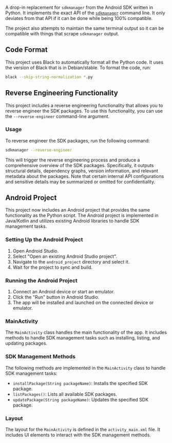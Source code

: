 A drop-in replacement for `sdkmanager` from the Android SDK written in Python.
It implements the exact API of the
[`sdkmanager`](https://developer.android.com/studio/command-line/sdkmanager)
command line.  It only deviates from that API if it can be done while being 100%
compatible.

The project also attempts to maintain the same terminal output so it can be
compatible with things that scrape `sdkmanager` output.


## Code Format

This project uses Black to automatically format all the Python code.  It uses
the version of Black that is in Debian/stable.  To format the code, run:

```bash
black --skip-string-normalization *.py
```

## Reverse Engineering Functionality

This project includes a reverse engineering functionality that allows you to reverse engineer the SDK packages. To use this functionality, you can use the `--reverse-engineer` command-line argument.

### Usage

To reverse engineer the SDK packages, run the following command:

```bash
sdkmanager --reverse-engineer
```

This will trigger the reverse engineering process and produce a comprehensive overview of the SDK packages. Specifically, it outputs structural details, dependency graphs, version information, and relevant metadata about the packages. Note that certain internal API configurations and sensitive details may be summarized or omitted for confidentiality.

## Android Project

This project now includes an Android project that provides the same functionality as the Python script. The Android project is implemented in Java/Kotlin and utilizes existing Android libraries to handle SDK management tasks.

### Setting Up the Android Project

1. Open Android Studio.
2. Select "Open an existing Android Studio project".
3. Navigate to the `android_project` directory and select it.
4. Wait for the project to sync and build.

### Running the Android Project

1. Connect an Android device or start an emulator.
2. Click the "Run" button in Android Studio.
3. The app will be installed and launched on the connected device or emulator.

### MainActivity

The `MainActivity` class handles the main functionality of the app. It includes methods to handle SDK management tasks such as installing, listing, and updating packages.

### SDK Management Methods

The following methods are implemented in the `MainActivity` class to handle SDK management tasks:

- `installPackage(String packageName)`: Installs the specified SDK package.
- `listPackages()`: Lists all available SDK packages.
- `updatePackage(String packageName)`: Updates the specified SDK package.

### Layout

The layout for the `MainActivity` is defined in the `activity_main.xml` file. It includes UI elements to interact with the SDK management methods.
